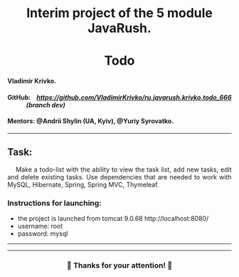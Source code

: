 <div style="text-align: justify">
<h1 align="center">Interim project of the 5 module JavaRush.</h1>
<h1 align="center">Todo</h1>

#### Vladimir Krivko.

#### GitHub: *https://github.com/VladimirKrivko/ru.javarush.krivko.todo_666* &emsp;&emsp;&emsp;*(branch dev)*

#### Mentors: @Andrii Shylin (UA, Kyiv), @Yuriy Syrovatko.

---

## Task:
&emsp; Make a todo-list with the ability to view the task list, add new tasks, edit and delete existing tasks.
Use dependencies that are needed to work with MySQL, Hibernate, Spring, Spring MVC, Thymeleaf.

### Instructions for launching:
- the project is launched from tomcat 9.0.68 http://localhost:8080/
- username: root
- password: mysql

---

---

<h3 align="center"> &#128511; Thanks for your attention! &#128511; </h3>

</div>